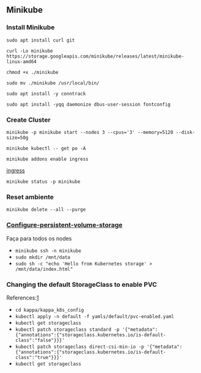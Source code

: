 ## Minikube

### Install Minikube

`sudo apt install curl git`

`curl -Lo minikube https://storage.googleapis.com/minikube/releases/latest/minikube-linux-amd64`

`chmod +x ./minikube`

`sudo mv ./minikube /usr/local/bin/`

`sudo apt install -y conntrack`

`sudo apt install -yqq daemonize dbus-user-session fontconfig`

### Create Cluster

`minikube -p minikube start --nodes 3 --cpus='3' --memory=5120 --disk-size=50g`

`minikube kubectl -- get po -A`

`minikube addons enable ingress`

[ingress](https://kubernetes.io/docs/tasks/access-application-cluster/ingress-minikube/)

`minikube status -p minikube`

### Reset ambiente

`minikube delete --all --purge`

### [Configure-persistent-volume-storage](https://kubernetes.io/docs/tasks/configure-pod-container/configure-persistent-volume-storage/)

Faça para todos os nodes

- `minikube ssh -n minikube`
- `sudo mkdir /mnt/data`
- `sudo sh -c "echo 'Hello from Kubernetes storage' > /mnt/data/index.html"`

### Changing the default StorageClass to enable PVC

References:[1](https://kubernetes.io/docs/tasks/administer-cluster/change-default-storage-class/)

- `cd kappa/kappa_k8s_config`
- `kubectl apply -n default -f yamls/default/pvc-enabled.yaml`
- `kubectl get storageclass`
- `kubectl patch storageclass standard -p '{"metadata": {"annotations":{"storageclass.kubernetes.io/is-default-class":"false"}}}'`
- `kubectl patch storageclass direct-csi-min-io -p '{"metadata": {"annotations":{"storageclass.kubernetes.io/is-default-class":"true"}}}'`
- `kubectl get storageclass`
